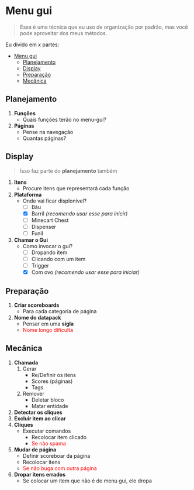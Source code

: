 <style>
  not {
    color: red;
  }
</style>
# Menu gui
> Essa é uma técnica que eu uso de organização por padrão, mas você pode aproveitar dos meus métodos.

Eu divido em x partes:
- [Menu gui](#menu-gui)
  - [Planejamento](#planejamento)
  - [Display](#display)
  - [Preparação](#preparação)
  - [Mecânica](#mecânica)

## Planejamento
  1. **Funções**
     - Quais funções terão no menu-gui?
  2. **Páginas**
     - Pense na navegação
     - Quantas páginas?

## Display
> Isso faz parte do **planejamento** também
  1. **Itens**
     - Procure itens que representará cada função
  2. **Plataforma**
     - Onde vai ficar displonível?
       - [ ] Báu
       - [x] Barril *(recomendo usar esse para inicir)*
       - [ ] Minecart Chest
       - [ ] Dispenser
       - [ ] Funil
  3. **Chamar o Gui**
     - Como invocar o gui?
       - [ ] Dropando item
       - [ ] Clicando com um item
       - [ ] Trigger
       - [x] Com ovo *(recomendo usar esse para iniciar)*

## Preparação
  1. **Criar scoreboards**
     - Para cada categoria de página
  2. **Nome do datapack**
     - Pensar em uma **sigla**
     - <not>Nome longo dificulta

## Mecânica
  1. **Chamada**
     1. Gerar
        - Re/Definir os itens
        - Scores (páginas)
        - Tags
     2. Remover
        - Deletar bloco 
        - Matar entidade 
  2. **Detectar os cliques**
  3. **Excluir item ao clicar**
  4. **Cliques**
     - Executar comandos 
       - Recolocar item clicado
       - <not>Se não spama
  5. **Mudar de página**
     - Definir scoreboar da página
     - Recolocar itens
     - <not>Se não buga com outra página
  6. **Dropar itens errados**
     - Se colocar um item que não é do menu gui, ele dropa